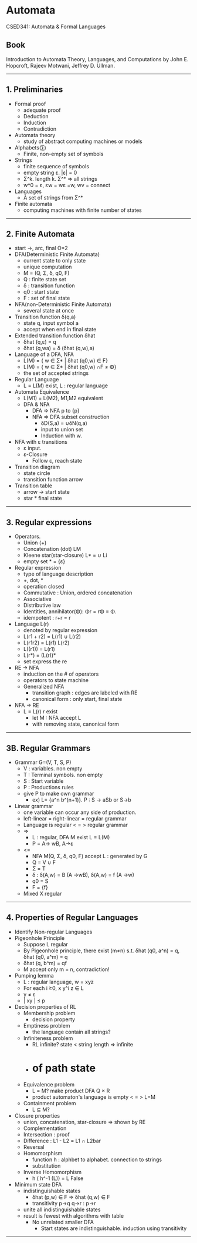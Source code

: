 # Automata
CSED341: Automata & Formal Languages

## Book

Introduction to Automata Theory, Languages, and Computations
by John E. Hopcroft, Rajeev Motwani, Jeffrey D. Ullman.

---

## 1. Preliminaries

- Formal proof
    - adequate proof
    - Deduction
    - Induction
    - Contradiction
- Automata theory
    - study of abstract computing machines or models
- Alphabets(∑)
    - Finite, non-empty set of symbols
- Strings
    - finite sequence of symbols
    - empty string ε. |ε| = 0
    - Σ^k. length k. Σ^* ⇒ all strings
    - w^0 = ε, εw = wε =w, wv = connect
- Languages
    - A set of strings from Σ^*
- Finite automata
    - computing machines with finite number of states

---

## 2. Finite Automata

- start →, arc, final O*2
- DFA(Deterministic Finite Automata)
    - current state to only state
    - unique computation
    - M = (Q, Σ, δ, q0, F)
    - Q : finite state set
    - δ : transition function
    - q0 : start state
    - F : set of final state
- NFA(non-Deterministic Finite Automata)
    - several state at once
- Transition function δ(q,a)
    - state q, input symbol a
    - accept when end in final state
- Extended transition function δhat
    - δhat (q,ε) = q
    - δhat (q,wa) = δ (δhat (q,w),a)
- Language of a DFA, NFA
    - L(M) = { w ∈ Σ* | δhat (q0,w) ∈ F}
    - L(M) = { w ∈ Σ* | δhat (q0,w) ∩F ≠ Φ}
    - the set of accepted strings
- Regular Language
    - L = L(M) exist, L : regular language
- Automata Equivalence
    - L(M1) = L(M2), M1,M2 equivalent
    - DFA & NFA
        - DFA ⇒ NFA p to {p}
        - NFA ⇒ DFA subset construction
            - δD(S,a) = ∪δN(q,a)
            - input to union set
            - Induction with w.
- NFA with ε transitions
    - ε input.
    - ε-Closure
        - Follow ε, reach state
- Transition diagram
    - state circle
    - transition function arrow
- Transition table
    - arrow → start state
    - star * final state

---

## 3. Regular expressions

- Operators.
    - Union (+)
    - Concatenation (dot) LM
    - Kleene star(star-closure) L* = ∪ Li
    - empty set * = {ε}
- Regular expression
    - type of language description
    - +, dot, *
    - operation closed
    - Commutative : Union, ordered concatenation
    - Associative
    - Distributive law
    - Identities, annihilator(Φ): Φr = rΦ = Φ.
    - idempotent : r+r = r
- Language L(r)
    - denoted by regular expression
    - L(r1 + r2) = L(r1) ∪ L(r2)
    - L(r1r2) = L(r1) L(r2)
    - L((r1)) = L(r1)
    - L(r*) = (L(r))*
    - set express the re
- RE → NFA
    - induction on the # of operators
    - operators to state machine
    - Generalized NFA
        - transition graph : edges are labeled with RE
        - canonical form : only start, final state
- NFA → RE
    - L = L(r) r exist
        - let M : NFA accept L
        - with removing state, canonical form

---

## 3B. Regular Grammars

- Grammar G=(V, T, S, P)
    - V : variables. non empty
    - T : Terminal symbols. non empty
    - S : Start variable
    - P : Productions rules
    - give P to make own grammar
        - ex) L= {a^n b^(n+1)}. P : S → aSb or S→b
- Linear grammar
    - one variable can occur any side of production.
    - left-linear = right-linear = regular grammar
    - Language is regular < = > regular grammar
    - ⇒
        - L : regular, DFA M exist L = L(M)
        - P = A→ wB, A→ε
    - <=
        - NFA M(Q, Σ, δ, q0, F) accept L : generated by G
        - Q = V ∪ F
        - Σ = T
        - δ : δ(A,w) = B (A →wB), δ(A,w) = f (A →w)
        - q0 = S
        - F = {f}
    - Mixed X regular

---

## 4. Properties of Regular Languages

- Identify Non-regular Languages
- Pigeonhole Principle
    - Suppose L regular
    - By Pigeonhole principle, there exist (m≠n) s.t. δhat (q0, a^n) = q, δhat (q0, a^m) = q
    - δhat (q, b^m) = qf
    - M accept only m = n, contradiction!
- Pumping lemma
    - L : regular language, w = xyz
    - For each i ≥0, x y^i z ∈ L
    - y ≠ ε
    - | xy | ≤ p
- Decision properties of RL
    - Membership problem
        - decision property
    - Emptiness problem
        - the language contain all strings?
    - Infiniteness problem
        - RL infinite? state < string length ⇒ infinite
        - # of path state
    - Equivalence problem
        - L = M? make product DFA Q × R
        - product automaton's language is empty < = > L=M
    - Containment problem
        - L ⊆ M?
- Closure properties
    - union, concatenation, star-closure ⇒ shown by RE
    - Complementation
    - Intersection : proof
    - Difference : L1 - L2 = L1 ∩ L2bar
    - Reversal
    - Homomorphism
        - function h : alphbet to alphabet. connection to strings
        - substitution
    - Inverse Homomorphism
        - h ( h^-1 (L)) = L False
- Minimum state DFA
    - indistinguishable states
        - δhat (p,w) ∈ F ⇒ δhat (q,w) ∈ F
        - transitivity p→q q→r : p→r
    - unite all indistinguishable states
    - result is fewest with algorithms with table
        - No unrelated smaller DFA
            - Start states are indistinguishable. induction using transitivity

---
